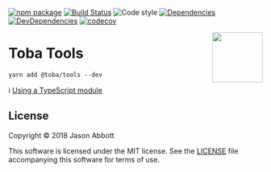 [![npm package](https://img.shields.io/npm/v/@toba/tools.svg)](https://www.npmjs.org/package/@toba/tools)
[![Build Status](https://travis-ci.org/toba/tools.svg?branch=master)](https://travis-ci.org/toba/tools)
![Code style](https://img.shields.io/badge/code_style-prettier-ff69b4.svg)
[![Dependencies](https://img.shields.io/david/toba/tools.svg)](https://david-dm.org/toba/tools)
[![DevDependencies](https://img.shields.io/david/dev/toba/tools.svg)](https://david-dm.org/toba/tools#info=devDependencies&view=list)
[![codecov](https://codecov.io/gh/toba/tools/branch/master/graph/badge.svg)](https://codecov.io/gh/toba/tools)

<img src='https://toba.github.io/about/images/logo-colored.svg' width="100" align="right"/>

# Toba Tools

```
yarn add @toba/tools --dev
```

ℹ️ [Using a TypeScript module](https://toba.github.io/about/usage)

## License

Copyright &copy; 2018 Jason Abbott

This software is licensed under the MIT license. See the [LICENSE](./LICENSE) file
accompanying this software for terms of use.
